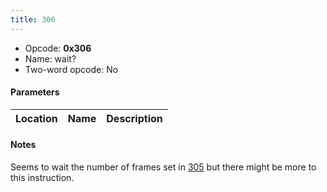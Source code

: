 ```yaml
---
title: 306
---
```


- Opcode: **0x306**
- Name: wait?
- Two-word opcode: No

#### Parameters

| Location | Name | Description |
|:--------:|:----:|:-----------:|

#### Notes

Seems to wait the number of frames set in [305](305.md) but there might be more to this instruction.
